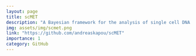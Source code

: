 ```yaml
---
layout: page
title: scMET
description: "A Bayesian framework for the analysis of single cell DNA methylation data. This modelling approach combines a hierarchical beta-binomial specification with a generalised linear model framework with the aim of capturing biological overdispersion and overcome data sparsity by sharing information across cells and genomic features."
img: assets/img/scmet.png
link: "https://github.com/andreaskapou/scMET"
importance: 1
category: GitHub
---
```

